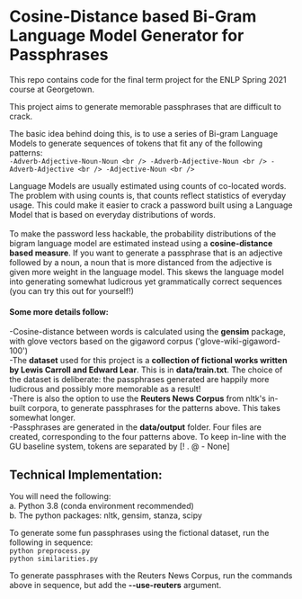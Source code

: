 # Cosine-Distance based Bi-Gram Language Model Generator for Passphrases

This repo contains code for the final term project for the ENLP Spring 2021 course at Georgetown. 

This project aims to generate memorable passphrases that are difficult to crack. 

The basic idea behind doing this, is to use a series of Bi-gram Language Models to generate sequences of tokens that fit any of the following patterns: <br />
`-Adverb-Adjective-Noun-Noun <br />
-Adverb-Adjective-Noun <br />
-Adverb-Adjective <br />
-Adjective-Noun <br />`

Language Models are usually estimated using counts of co-located words. The problem with using counts is, that counts reflect statistics of everyday usage. This could make it easier to crack a password built using a Language Model that is based on everyday distributions of words. <br /> <br />
To make the password less hackable, the probability distributions of the bigram language model are estimated instead using a **cosine-distance based measure**. If you want to generate a passphrase that is an adjective followed by a noun, a noun that is more distanced from the adjective is given more weight in the language model. This skews the language model into generating somewhat ludicrous yet grammatically correct sequences (you can try this out for yourself!)

#### Some more details follow:<br /> 
-Cosine-distance between words is calculated using the **gensim** package, with glove vectors based on the gigaword corpus ('glove-wiki-gigaword-100') <br />
-The **dataset** used for this project is a **collection of fictional works written by Lewis Carroll and Edward Lear**. This is in **data/train.txt**. The choice of the dataset is deliberate: the passphrases generated are happily more ludicrous and possibly more memorable as a result! <br />
-There is also the option to use the **Reuters News Corpus** from nltk's in-built corpora, to generate passphrases for the patterns above. This takes somewhat longer. <br />
-Passphrases are generated in the **data/output** folder. Four files are created, corresponding to the four patterns above. To keep in-line with the GU baseline system, tokens are separated by [! . @ - None]


## Technical Implementation: <br />
You will need the following: <br />
a. Python 3.8 (conda environment recommended) <br />
b. The python packages: nltk, gensim, stanza, scipy <br />

To generate some fun passphrases using the fictional dataset, run the following in sequence: <br />
`python preprocess.py` <br />
`python similarities.py` <br />

To generate passphrases with the Reuters News Corpus, run the commands above in sequence, but add the **--use-reuters** argument. 

